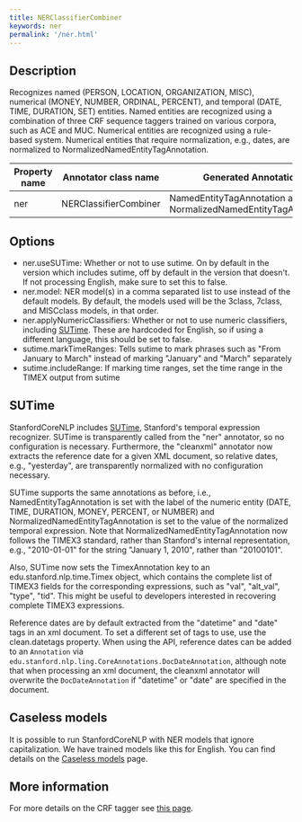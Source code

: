 ```yaml
---
title: NERClassifierCombiner 
keywords: ner
permalink: '/ner.html'
---
```


## Description

Recognizes named (PERSON, LOCATION, ORGANIZATION, MISC), numerical (MONEY, NUMBER, ORDINAL, PERCENT), and temporal (DATE, TIME, DURATION, SET) entities. Named entities are recognized using a combination of three CRF sequence taggers trained on various corpora, such as ACE and MUC. Numerical entities are recognized using a rule-based system. Numerical entities that require normalization, e.g., dates, are normalized to NormalizedNamedEntityTagAnnotation.

| Property name | Annotator class name | Generated Annotation |
| --- | --- | --- |
| ner | NERClassifierCombiner | NamedEntityTagAnnotation and NormalizedNamedEntityTagAnnotation |

## Options

* ner.useSUTime: Whether or not to use sutime.  On by default in the version which includes sutime, off by default in the version that doesn't.  If not processing English, make sure to set this to false.
* ner.model: NER model(s) in a comma separated list to use instead of the default models.  By default, the models used will be the 3class, 7class, and MISCclass models, in that order.
* ner.applyNumericClassifiers: Whether or not to use numeric classifiers, including [SUTime](http://nlp.stanford.edu/software/regexner/).  These are hardcoded for English, so if using a different language, this should be set to false.
* sutime.markTimeRanges: Tells sutime to mark phrases such as "From January to March" instead of marking "January" and "March" separately
* sutime.includeRange: If marking time ranges, set the time range in the TIMEX output from sutime

## SUTime

StanfordCoreNLP includes [SUTime](http://nlp.stanford.edu/software/sutime.shtml), Stanford's temporal expression
recognizer. SUTime is transparently called from the "ner" annotator,
so no configuration is necessary. Furthermore, the "cleanxml"
annotator now extracts the reference date for a given XML document, so
relative dates, e.g., "yesterday", are transparently normalized with
no configuration necessary.

SUTime supports the same annotations as before, i.e.,
NamedEntityTagAnnotation is set with the label of the numeric entity (DATE,
TIME, DURATION, MONEY, PERCENT, or NUMBER) and
NormalizedNamedEntityTagAnnotation is set to the value of the normalized
temporal expression. Note that NormalizedNamedEntityTagAnnotation now
follows the TIMEX3 standard, rather than Stanford's internal representation,
e.g., "2010-01-01" for the string "January 1, 2010", rather than "20100101".

Also, SUTime now sets the TimexAnnotation key to an
edu.stanford.nlp.time.Timex object, which contains the complete list of
TIMEX3 fields for the corresponding expressions, such as "val", "alt_val",
"type", "tid". This might be useful to developers interested in recovering
complete TIMEX3 expressions.

Reference dates are by default extracted from the "datetime" and
"date" tags in an xml document.  To set a different set of tags to
use, use the clean.datetags property.  When using the API, reference
dates can be added to an `Annotation` via
`edu.stanford.nlp.ling.CoreAnnotations.DocDateAnnotation`,
although note that when processing an xml document, the cleanxml
annotator will overwrite the `DocDateAnnotation` if
"datetime" or "date" are specified in the document.


## Caseless models

It is possible to run StanfordCoreNLP with NER
models that ignore capitalization. We have trained models like this
for English. You can find details on the
[Caseless models](caseless.html) page.


## More information 

For more details on the CRF tagger see [this page](http://nlp.stanford.edu/software/CRF-NER.shtml).
